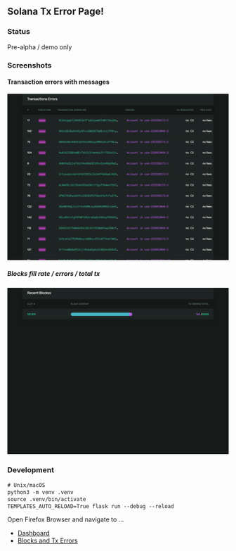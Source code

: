 ## Solana Tx Error Page!

### Status
Pre-alpha / demo only

### Screenshots

#### Transaction errors with messages
![Transaction Errors](docs/tx-errors.png "Transaction Errors")

##### Blocks fill rate / errors / total tx
![Recent Blocks](docs/blocks.png "Blocks Content")


### Development
```
# Unix/macOS
python3 -m venv .venv
source .venv/bin/activate
TEMPLATES_AUTO_RELOAD=True flask run --debug --reload
```

Open Firefox Browser and navigate to ...
* [Dashboard](http://localhost:5000/dashboard)
* [Blocks and Tx Errors](http://localhost:5000/recent-blocks)